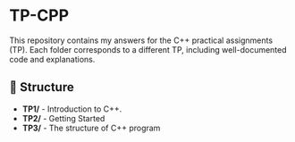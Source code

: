 # TP-CPP
This repository contains my answers for the C++ practical assignments (TP). Each folder corresponds to a different TP, including well-documented code and explanations.

## 📌 Structure
- **TP1/** - Introduction to C++. 
- **TP2/** - Getting Started
- **TP3/** - The structure of C++ program

